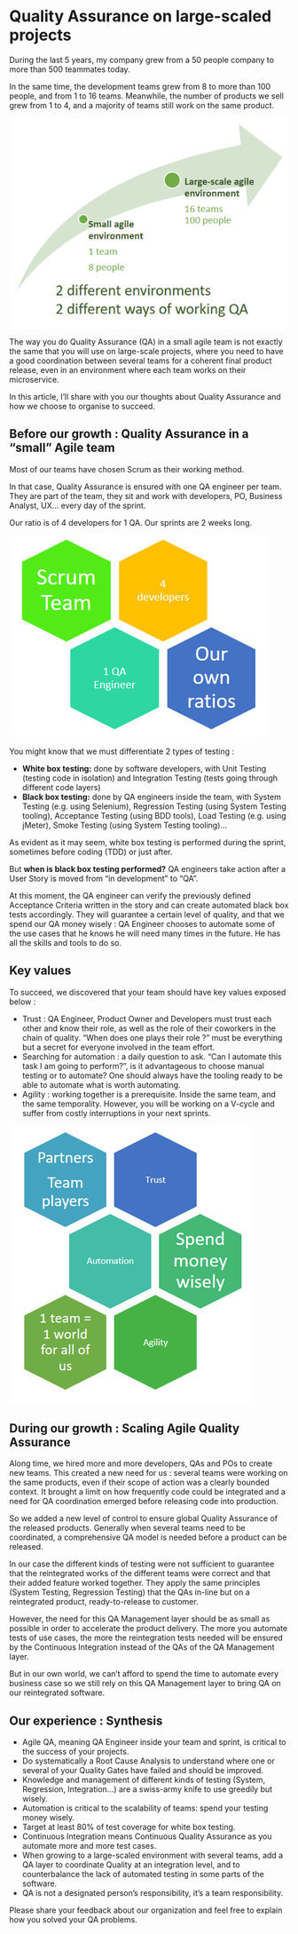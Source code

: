 # Quality Assurance on large-scaled projects

During the last 5 years, my company grew from a 50 people company to more than 500 teammates today.

In the same time, the development teams grew from 8 to more than 100 people, and from 1 to 16 teams. Meanwhile, the number of products we sell grew from 1 to 4, and a majority of teams still work on the same product.

![QA at Large scale](images/qa-large-scale-01.png)

The way you do Quality Assurance (QA) in a small agile team is not exactly the same that you will use on large-scale projects, where you need to have a good coordination between several teams for a coherent final product release, even in an environment where each team works on their microservice.

In this article, I’ll share with you our thoughts about Quality Assurance and how we choose to organise to succeed.

## Before our growth : Quality Assurance in a “small” Agile team

Most of our teams have chosen Scrum as their working method.

In that case, Quality Assurance is ensured with one QA engineer per team. They are part of the team, they sit and work with developers, PO, Business Analyst, UX… every day of the sprint.

Our ratio is of 4 developers for 1 QA. Our sprints are 2 weeks long.

![QA at Large scale](images/qa-large-scale-02.png)

You might know that we must differentiate 2 types of testing :

* **White box testing:** done by software developers, with Unit Testing (testing code in isolation) and Integration Testing (tests going through different code layers)
* **Black box testing:** done by QA engineers inside the team, with System Testing (e.g. using Selenium), Regression Testing (using System Testing tooling), Acceptance Testing (using BDD tools), Load Testing (e.g. using jMeter), Smoke Testing (using System Testing tooling)…

As evident as it may seem, white box testing is performed during the sprint, sometimes before coding (TDD) or just after.

But **when is black box testing performed?** QA engineers take action after a User Story is moved from “in development” to “QA”.

At this moment, the QA engineer can verify the previously defined Acceptance Criteria written in the story and can create automated black box tests accordingly. They will guarantee a certain level of quality, and that we spend our QA money wisely : QA Engineer chooses to automate some of the use cases that he knows he will need many times in the future. He has all the skills and tools to do so.

## Key values

To succeed, we discovered that your team should have key values exposed below :

* Trust : QA Engineer, Product Owner and Developers must trust each other and know their role, as well as the role of their coworkers in the chain of quality. “When does one plays their role ?” must be everything but a secret for everyone involved in the team effort.
* Searching for automation : a daily question to ask. “Can I automate this task I am going to perform?”, is it advantageous to choose manual testing or to automate? One should always have the tooling ready to be able to automate what is worth automating.
* Agility : working together is a prerequisite. Inside the same team, and the same temporality. However, you will be working on a V-cycle and suffer from costly interruptions in your next sprints.

![QA at Large scale](images/qa-large-scale-03.png)

## During our growth : Scaling Agile Quality Assurance

Along time, we hired more and more developers, QAs and POs to create new teams. This created a new need for us : several teams were working on the same products, even if their scope of action was a clearly bounded context. It brought a limit on how frequently code could be integrated and a need for QA coordination emerged before releasing code into production.

So we added a new level of control to ensure global Quality Assurance of the released products. Generally when several teams need to be coordinated, a comprehensive QA model is needed before a product can be released.

In our case the different kinds of testing were not sufficient to guarantee that the reintegrated works of the different teams were correct and that their added feature worked together. They apply the same principles (System Testing, Regression Testing) that the QAs in-line but on a reintegrated product, ready-to-release to customer.

However, the need for this QA Management layer should be as small as possible in order to accelerate the product delivery. The more you automate tests of use cases, the more the reintegration tests needed will be ensured by the Continuous Integration instead of the QAs of the QA Management layer.

But in our own world, we can’t afford to spend the time to automate every business case so we still rely on this QA Management layer to bring QA on our reintegrated software.

## Our experience : Synthesis

* Agile QA, meaning QA Engineer inside your team and sprint, is critical to the success of your projects.
* Do systematically a Root Cause Analysis to understand where one or several of your Quality Gates have failed and should be improved.
* Knowledge and management of different kinds of testing (System, Regression, Integration…) are a swiss-army knife to use greedily but wisely.
* Automation is critical to the scalability of teams: spend your testing money wisely.
* Target at least 80% of test coverage for white box testing.
* Continuous Integration means Continuous Quality Assurance as you automate more and more test cases.
* When growing to a large-scaled environment with several teams, add a QA layer to coordinate Quality at an integration level, and to counterbalance the lack of automated testing in some parts of the software.
* QA is not a designated person’s responsibility, it’s a team responsibility.

Please share your feedback about our organization and feel free to explain how you solved your QA problems.
